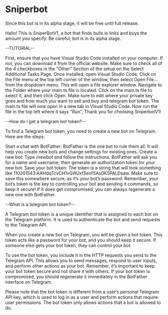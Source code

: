 # Sniperbot

Since this bot is in its alpha stage, it will be free until full release.

Hello! This is SniperBotV1, a bot that finds bullx.io links and buys the amount you specify. Be careful, bot is in its alpha stage.

--TUTORIAL--

First, ensure that you have Visual Studio Code installed on your computer. If not, you can download it from the official website. Make sure to check all of the 4 checkboxes in the "Other" Section of the setup on the Select Additional Tasks Page. Once installed, open Visual Studio Code. Click on the File menu at the top left corner of the window, then select Open File... from the dropdown menu. This will open a file explorer window. Navigate to the Folder where your main.ts file is located. Click on the main.ts file to select it, and then click Open. Make sure to edit where your private key goes and how much you want to sell and buy and telegram bot token. The main.ts file will now open in a new tab in Visual Studio Code. Now run the file in the top left where it says "Run", Thank you for choosing SniperbotV1!




--How do i get a telegram bot token?--

To find a Telegram bot token, you need to create a new bot on Telegram. Here are the steps:

Start a chat with BotFather: BotFather is the one bot to rule them all. It will help you create new bots and change settings for existing ones.
Create a new bot: Type /newbot and follow the instructions. BotFather will ask you for a name and username, then generate an authorization token for your new bot.
Save your bot token: The token is a string that will look something like 110201543:AAHdqTcvCH1vGWJxfSeofSAs0K5PALDsaw. Make sure to save this somewhere secure, as it’s your bot’s password.
Remember, your bot’s token is the key to controlling your bot and sending it commands, so keep it secure! If it does get compromised, you can always regenerate a new one with BotFather.




--What is a telegram bot token?--

A Telegram bot token is a unique identifier that is assigned to each bot on the Telegram platform. It is used to authenticate the bot and send requests to the Telegram API.

When you create a new bot on Telegram, you will be given a bot token. This token acts like a password for your bot, and you should keep it secure. If someone else gets your bot token, they can control your bot.

To use the bot token, you include it in the HTTP requests you send to the Telegram API. This allows you to send messages, respond to user inputs, and perform other actions as your bot. Remember, it’s important to keep your bot token secure and not share it with others. If your bot token is compromised, you should regenerate it immediately in the BotFather interface on Telegram.

Please note that the bot token is different from a user’s personal Telegram API key, which is used to log in as a user and perform actions that require user permissions. The bot token only allows actions that a bot is allowed to do.
